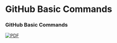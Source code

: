 # GitHub Basic Commands



### GitHub Basic Commands

[![PDF][PDF-shield]][PDF-url]

[PDF-shield]: https://img.shields.io/badge/-PDF%20File-FF8800?style=for-the-badge&logo=adobe&colorB=555
[PDF-url]: https://github.com/SRK70900/GitHub-Basic-Comands/blob/master/GitHubBasicCommands.pdf
